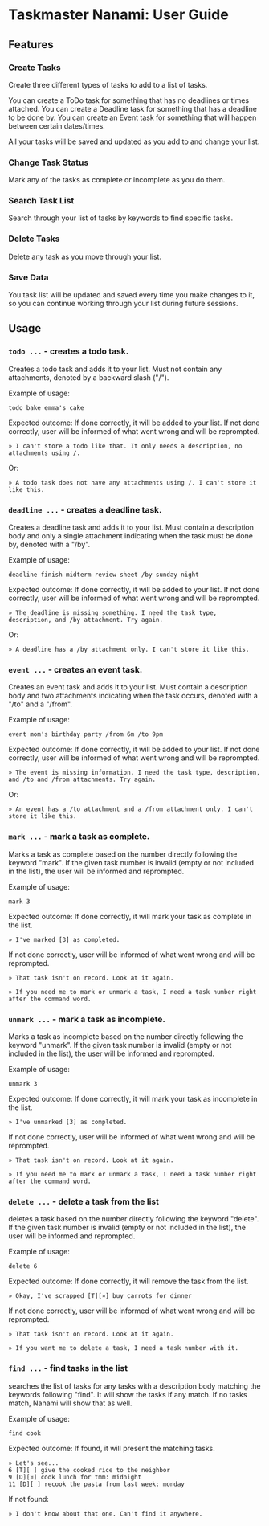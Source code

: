 # Taskmaster Nanami: User Guide

## Features 

### Create Tasks
Create three different types of tasks to add to a list of tasks.

You can create a ToDo task for something that has no deadlines or times attached.
You can create a Deadline task for something that has a deadline to be done by.
You can create an Event task for something that will happen between certain dates/times.

All your tasks will be saved and updated as you add to and change your list.

### Change Task Status
Mark any of the tasks as complete or incomplete as you do them.

### Search Task List
Search through your list of tasks by keywords to find specific tasks.

### Delete Tasks
Delete any task as you move through your list.

### Save Data
You task list will be updated and saved every time you make changes to it, so 
you can continue working through your list during future sessions.

## Usage

### `todo ...` - creates a todo task.

Creates a todo task and adds it to your list. Must not contain any attachments, 
denoted by a backward slash ("/").

Example of usage: 

`todo bake emma's cake`

Expected outcome: 
If done correctly, it will be added to your list. 
If not done correctly, user will be informed of what went wrong and will be reprompted.
```
» I can't store a todo like that. It only needs a description, no attachments using /.
```
Or:
```
» A todo task does not have any attachments using /. I can't store it like this.
```

### `deadline ...` - creates a deadline task.

Creates a deadline task and adds it to your list. Must contain a description body and only 
a single attachment indicating when the task must be done by, denoted with a "/by".

Example of usage:

`deadline finish midterm review sheet /by sunday night`

Expected outcome:
If done correctly, it will be added to your list.
If not done correctly, user will be informed of what went wrong and will be reprompted.
```
» The deadline is missing something. I need the task type, description, and /by attachment. Try again.
```
Or:
```
» A deadline has a /by attachment only. I can't store it like this.
```

### `event ...` - creates an event task.

Creates an event task and adds it to your list. Must contain a description body and two attachments
indicating when the task occurs, denoted with a "/to" and a "/from".

Example of usage:

`event mom's birthday party /from 6m /to 9pm`

Expected outcome:
If done correctly, it will be added to your list.
If not done correctly, user will be informed of what went wrong and will be reprompted.
```
» The event is missing information. I need the task type, description, and /to and /from attachments. Try again.
```
Or:
```
» An event has a /to attachment and a /from attachment only. I can't store it like this.
```

### `mark ...` - mark a task as complete.

Marks a task as complete based on the number directly following the keyword "mark". If the 
given task number is invalid (empty or not included in the list), the user will be informed 
and reprompted.

Example of usage:

`mark 3`

Expected outcome:
If done correctly, it will mark your task as complete in the list.
```
» I've marked [3] as completed.
```
If not done correctly, user will be informed of what went wrong and will be reprompted.
```
» That task isn't on record. Look at it again.
```
```
» If you need me to mark or unmark a task, I need a task number right after the command word.
```

### `unmark ...` - mark a task as incomplete.

Marks a task as incomplete based on the number directly following the keyword "unmark". If the
given task number is invalid (empty or not included in the list), the user will be informed
and reprompted.

Example of usage:

`unmark 3`

Expected outcome:
If done correctly, it will mark your task as incomplete in the list.
```
» I've unmarked [3] as completed.
```
If not done correctly, user will be informed of what went wrong and will be reprompted.
```
» That task isn't on record. Look at it again.
```
```
» If you need me to mark or unmark a task, I need a task number right after the command word.
```

### `delete ...` - delete a task from the list

deletes a task based on the number directly following the keyword "delete". If the
given task number is invalid (empty or not included in the list), the user will be informed
and reprompted.

Example of usage:

`delete 6`

Expected outcome:
If done correctly, it will remove the task from the list.
```
» Okay, I've scrapped [T][¤] buy carrots for dinner
```
If not done correctly, user will be informed of what went wrong and will be reprompted.
```
» That task isn't on record. Look at it again.
```
```
» If you want me to delete a task, I need a task number with it.
```

### `find ...` - find tasks in the list

searches the list of tasks for any tasks with a description body matching the keywords following "find". 
It will show the tasks if any match. If no tasks match, Nanami will show that as well.

Example of usage:

`find cook`

Expected outcome:
If found, it will present the matching tasks.
```
» Let's see...
6 [T][ ] give the cooked rice to the neighbor
9 [D][¤] cook lunch for tmm: midnight
11 [D][ ] recook the pasta from last week: monday
```
If not found:
```
» I don't know about that one. Can't find it anywhere.
```
